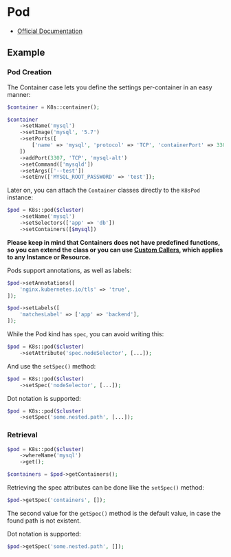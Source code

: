 # Pod

- [Official Documentation](https://kubernetes.io/docs/tasks/configure-pod-container/)

## Example

### Pod Creation

The Container case lets you define the settings per-container in an easy manner:

```php
$container = K8s::container();

$container
    ->setName('mysql')
    ->setImage('mysql', '5.7')
    ->setPorts([
        ['name' => 'mysql', 'protocol' => 'TCP', 'containerPort' => 3306],
    ])
    ->addPort(3307, 'TCP', 'mysql-alt')
    ->setCommand(['mysqld'])
    ->setArgs(['--test'])
    ->setEnv(['MYSQL_ROOT_PASSWORD' => 'test']);
```

Later on, you can attach the `Container` classes directly to the `K8sPod` instance:

```php
$pod = K8s::pod($cluster)
    ->setName('mysql')
    ->setSelectors(['app' => 'db'])
    ->setContainers([$mysql])
```

**Please keep in mind that Containers does not have predefined functions, so you can extend the class or you can use [Custom Callers](Resource.md#custom-callers), which applies to any Instance or Resource.**

Pods support annotations, as well as labels:

```php
$pod->setAnnotations([
    'nginx.kubernetes.io/tls' => 'true',
]);
```

```php
$pod->setLabels([
    'matchesLabel' => ['app' => 'backend'],
]);
```

While the Pod kind has `spec`, you can avoid writing this:

```php
$pod = K8s::pod($cluster)
    ->setAttribute('spec.nodeSelector', [...]);
```

And use the `setSpec()` method:

```php
$pod = K8s::pod($cluster)
    ->setSpec('nodeSelector', [...]);
```

Dot notation is supported:

```php
$pod = K8s::pod($cluster)
    ->setSpec('some.nested.path', [...]);
```

### Retrieval

```php
$pod = K8s::pod($cluster)
    ->whereName('mysql')
    ->get();

$containers = $pod->getContainers();
```

Retrieving the spec attributes can be done like the `setSpec()` method:

```php
$pod->getSpec('containers', []);
```

The second value for the `getSpec()` method is the default value, in case the found path is not existent.

Dot notation is supported:

```php
$pod->getSpec('some.nested.path', []);
```

